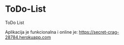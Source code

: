 # ToDo-List
ToDo List

Aplikacija je funkcionalna i online je: https://secret-crag-28784.herokuapp.com
